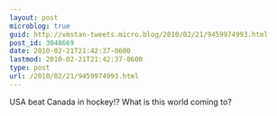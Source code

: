 ```yaml
---
layout: post
microblog: true
guid: http://vmstan-tweets.micro.blog/2010/02/21/9459974993.html
post_id: 3048669
date: 2010-02-21T21:42:37-0600
lastmod: 2010-02-21T21:42:37-0600
type: post
url: /2010/02/21/9459974993.html
---
```

USA beat Canada in hockey!? What is this world coming to?
